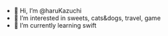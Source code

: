- 👋 Hi, I’m @haruKazuchi
- 👀 I’m interested in sweets, cats&dogs, travel, game
- 🌱 I’m currently learning swift

<!---
haruKazuchi/haruKazuchi is a ✨ special ✨ repository because its `README.md` (this file) appears on your GitHub profile.
You can click the Preview link to take a look at your changes.
--->
